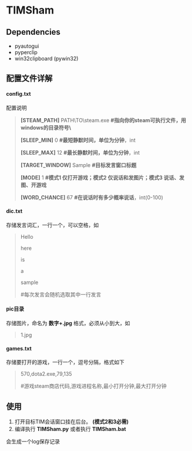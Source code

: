 # TIMSham

## Dependencies

- pyautogui
- pyperclip
- win32clipboard (pywin32)

## 配置文件详解

#### **config.txt** 

配置说明

> **[STEAM_PATH]** PATH\TO\steam.exe **#指向你的steam可执行文件，用windows的目录符号\\**
>
> **[SLEEP_MIN]** 0 **#最短静默时间，单位为分钟**，int
>
> **[SLEEP_MAX]** 12 **#最长静默时间，单位为分钟**，int
>
> **[TARGET_WINDOW]** Sample **#目标发言窗口标题**
>
> **[MODE]** 1 **#模式1 仅打开游戏；模式2 仅说话和发图片；模式3 说话、发图、开游戏**
>
> **[WORD_CHANCE]** 67 **#在说话时有多少概率说话**，int(0-100)

#### **dic.txt**

存储发言词汇，一行一个，可以空格，如

> Hello
>
> here
>
> is
>
> a
>
> sample
>
> #每次发言会随机选取其中一行发言

#### **pic**目录

存储图片，命名为 **数字+.jpg** 格式，必须从小到大，如

> 1.jpg

#### **games.txt** 

存储要打开的游戏，一行一个，逗号分隔，格式如下

> 570,dota2.exe,79,135
>
> #游戏steam商店代码,游戏进程名称,最小打开分钟,最大打开分钟

## 使用

1. 打开目标TIM会话窗口挂在后台。 **(模式2和3必需)**
3. 编译执行 **TIMSham.py** 或者执行 **TIMSham.bat**

会生成一个log保存记录